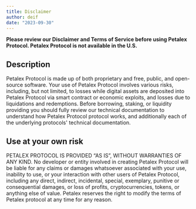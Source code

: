 ```yaml
---
title: Disclaimer
author: deif
date: "2023-09-30"
---
```


**Please review our Disclaimer and Terms of Service before using Petalex Protocol. Petalex Protocol is not available in the U.S.**

## Description

Petalex Protocol is made up of both proprietary and free, public, and open-source software. Your use of Petalex Protocol involves various risks, including, but not limited, to losses while digital assets are deposited into Petalex Protocol via smart contract or economic exploits, and losses due to liquidations and redemptions. Before borrowing, staking, or liquidity providing you should fully review our technical documentation to understand how Petalex Protocol protocol works, and additionally each of the underlying protocols' technical documentation.

## Use at your own risk

PETALEX PROTOCOL IS PROVIDED “AS IS”, WITHOUT WARRANTIES OF ANY KIND. No developer or entity involved in creating Petalex Protocol will be liable for any claims or damages whatsoever associated with your use, inability to use, or your interaction with other users of Petalex Protocol, including any direct, indirect, incidental, special, exemplary, punitive or consequential damages, or loss of profits, cryptocurrencies, tokens, or anything else of value. Petalex reserves the right to modify the terms of Petalex protocol at any time for any reason.
